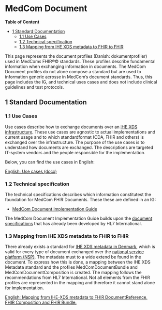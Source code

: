 <!-- HomePage -->
# MedCom Document 
<!-- below is the table of content. Ensure to update it. -->
**Table of Content**
- [1 Standard Documentation](#1-standard-documentation)
  * [1.1 Use Cases](#11-use-cases)
  * [1.2 Technical specification](#12-technical-specification)
  * [1.3 Mapping from IHE XDS metadata to FHIR to FHIR](#13-mapping-from-ihe-xds-metadata-to-fhir-to-fhir)

This page represents the document profiles (Danish: dokumentprofiler) used in MedComs FHIR®© standards. These profiles describe fundamental information when exchanging information in documents. The MedCom Document profiles do not alone compose a standard but are used to information generic acrosse in MedCom’s document standards. Thus, this page includes the IG, and technical uses cases and does not include clinical guidelines and test protocols. 
 
## 1 Standard Documentation

### 1.1 Use Cases

Use cases describe how to exchange documents over an [IHE XDS infrastructure](https://profiles.ihe.net/ITI/TF/Volume1/index.html). These use cases are agnostic to actual implementations and current usage and to which standardformat (CDA, FHIR and others) is exchanged over the infrastructure. The purpose of the use cases is to understand how documents are exchanged. The descriptions are targeted IT-system vendors and the people responsible for the implementation.

Below, you can find the use cases in English:

[English: Use cases (docx)](assets/documents/UseCases-ENG.docx) 

### 1.2 Technical specification

The technical specifications describes which information constitutest the foundation for MedCom FHIR Documents. These  these are defined in an IG:
 * <a href="https://build.fhir.org/ig/medcomdk/dk-medcom-document/profiles.html" target="_blank">MedCom Document Implementation Guide</a>

The MedCom Document Implementation Guide builds upon the [document specifications](https://hl7.org/fhir/R4/documents.html) that has already been developed by HL7 International. 

### 1.3 Mapping from IHE XDS metadata to FHIR to FHIR
There already exists a standard for <a href="https://svn.medcom.dk/svn/releases/Standarder/IHE/DK_profil_metadata/" target="_blank">IHE XDS metadata in Denmark</a>, which is valid for every type of document exchanged over the [national service platform (NSP)](https://www.nspop.dk/display/Web3/Introduktion+til+NSP-platformen). The metadata must to a wide extend be found in the document. To express how this is done, a mapping between the IHE XDS Metadata standard and the profiles MedComDocumentBundle and MedComDocumentComposition is created. The mapping follows the recommendations from HL7 International. Not all elements from the FHIR profiles are represented in the mapping and therefore it cannot stand alone for implementation.

[English: Mapping from IHE-XDS metadata to FHIR DocumentReference, FHIR Composition and FHIR Bundle.](assets/documents/Mapping_from_IHE-XDS_metadata_to_FHIR.md) <br>
